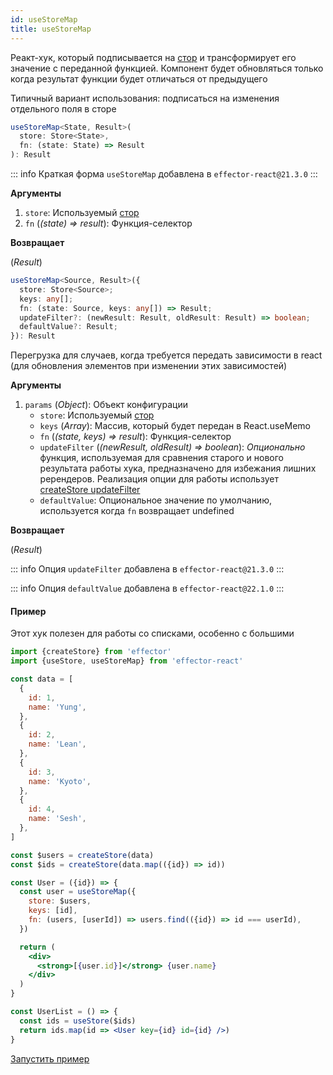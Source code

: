 ```yaml
---
id: useStoreMap
title: useStoreMap
---
```


Реакт-хук, который подписывается на [стор](docs/ru/api/effector/Store.md) и трансформирует его значение с переданной функцией. Компонент будет обновляться только когда результат функции будет отличаться от предыдущего

Типичный вариант использования: подписаться на изменения отдельного поля в сторе

```ts
useStoreMap<State, Result>(
  store: Store<State>,
  fn: (state: State) => Result
): Result
```

::: info
Краткая форма `useStoreMap` добавлена в `effector-react@21.3.0`
:::

**Аргументы**

1. `store`: Используемый [стор](docs/ru/api/effector/Store.md)
2. `fn` (_(state) => result_): Функция-селектор

**Возвращает**

(_Result_)

```ts
useStoreMap<Source, Result>({
  store: Store<Source>;
  keys: any[];
  fn: (state: Source, keys: any[]) => Result;
  updateFilter?: (newResult: Result, oldResult: Result) => boolean;
  defaultValue?: Result;
}): Result
```

Перегрузка для случаев, когда требуется передать зависимости в react (для обновления элементов при изменении этих зависимостей)

**Аргументы**

1. `params` (_Object_): Объект конфигурации
   - `store`: Используемый [стор](docs/ru/api/effector/Store.md)
   - `keys` (_Array_): Массив, который будет передан в React.useMemo
   - `fn` (_(state, keys) => result_): Функция-селектор
   - `updateFilter` (_(newResult, oldResult) => boolean_): _Опционально_ функция, используемая для сравнения старого и нового результата работы хука, предназначено для избежания лишних ререндеров. Реализация опции для работы использует [createStore updateFilter](docs/ru/api/effector/createStore.md)
   - `defaultValue`: Опциональное значение по умолчанию, используется когда `fn` возвращает undefined

**Возвращает**

(_Result_)

::: info
Опция `updateFilter` добавлена в `effector-react@21.3.0`
:::

::: info
Опция `defaultValue` добавлена в `effector-react@22.1.0`
:::

#### Пример

Этот хук полезен для работы со списками, особенно с большими

```jsx
import {createStore} from 'effector'
import {useStore, useStoreMap} from 'effector-react'

const data = [
  {
    id: 1,
    name: 'Yung',
  },
  {
    id: 2,
    name: 'Lean',
  },
  {
    id: 3,
    name: 'Kyoto',
  },
  {
    id: 4,
    name: 'Sesh',
  },
]

const $users = createStore(data)
const $ids = createStore(data.map(({id}) => id))

const User = ({id}) => {
  const user = useStoreMap({
    store: $users,
    keys: [id],
    fn: (users, [userId]) => users.find(({id}) => id === userId),
  })

  return (
    <div>
      <strong>[{user.id}]</strong> {user.name}
    </div>
  )
}

const UserList = () => {
  const ids = useStore($ids)
  return ids.map(id => <User key={id} id={id} />)
}
```

[Запустить пример](https://share.effector.dev/cAZWHCit)
